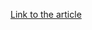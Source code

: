 [Link to the article](https://research.checkpoint.com/2023/unveiling-the-shadows-the-dark-alliance-between-guloader-and-remcos/)
